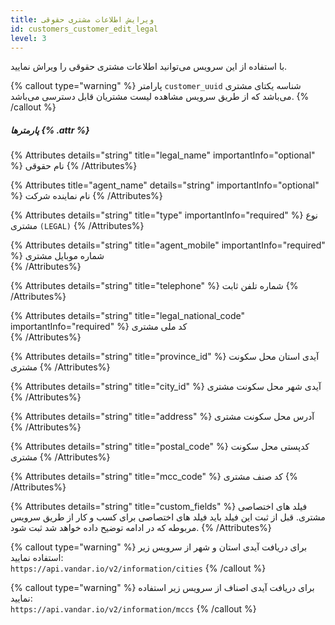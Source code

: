 ```yaml
---
title: ویرایش اطلاعات مشتری حقوقی 
id: customers_customer_edit_legal
level: 3
---
```


با استفاده از این سرویس می‌توانید اطلاعات مشتری حقوقی را ویراش نمایید.


{% callout type="warning" %}
پارامتر `customer_uuid` شناسه یکتای مشتری می‌باشد که از طریق سرویس مشاهده لیست مشتریان قابل دسترسی می‌باشد.
{% /callout %}

##### پارمترها {% .attr %}

 {% Attributes details="string" title="legal_name" importantInfo="optional" %}
 نام حقوقی 
  {% /Attributes%}

 {% Attributes title="agent_name" details="string" importantInfo="optional" %}
نام نماینده شرکت 
  {% /Attributes%}

 {% Attributes details="string" title="type" importantInfo="required" %}
  نوع مشتری ` (LEGAL) `
  {% /Attributes%}

 {% Attributes details="string" title="agent_mobile"  importantInfo="required" %}
  شماره موبایل مشتری  
  {% /Attributes%}

 {% Attributes details="string" title="telephone" %}
 شماره تلفن ثابت
  {% /Attributes%}

 {% Attributes details="string" title="legal_national_code"  importantInfo="required" %}
کد ملی مشتری  
  {% /Attributes%}

 {% Attributes details="string" title="province_id" %}
 آیدی استان محل سکونت مشتری
  {% /Attributes%}

 {% Attributes details="string" title="city_id" %}
 آیدی شهر محل سکونت مشتری
  {% /Attributes%}

 {% Attributes details="string" title="address" %}
 آدرس محل سکونت مشتری
  {% /Attributes%}
  
 {% Attributes details="string" title="postal_code" %}
 کدپستی محل سکونت مشتری
  {% /Attributes%}
  
 {% Attributes details="string" title="mcc_code" %}
 کد صنف مشتری
  {% /Attributes%}
  
 {% Attributes details="string" title="custom_fields" %}
 فیلد های اختصاصی مشتری. قبل از ثبت این فیلد باید فیلد های اختصاصی برای کسب و کار از طریق سرویس مربوطه که در ادامه توضیح داده خواهد شد ثبت شود.
  {% /Attributes%}

{% callout type="warning" %}
برای دریافت آیدی استان و شهر از سرویس زیر استفاده نمایید:\
`https://api.vandar.io/v2/information/cities`
{% /callout %}

{% callout type="warning" %}
برای دریافت آیدی اصناف از سرویس زیر استفاده نمایید:\
`https://api.vandar.io/v2/information/mccs`
{% /callout %}